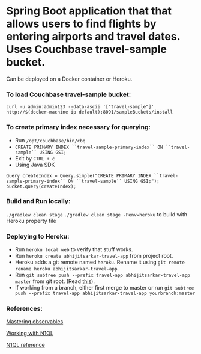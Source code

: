 # Spring Boot application that that allows users to find flights by entering airports and travel dates. Uses Couchbase travel-sample bucket.
Can be deployed on a Docker container or Heroku.

### To load Couchbase travel-sample bucket:
`curl -u admin:admin123 --data-ascii '["travel-sample"]' http://$(docker-machine ip default):8091/sampleBuckets/install`

### To create primary index necessary for querying:
   * Run `/opt/couchbase/bin/cbq`
   * `CREATE PRIMARY INDEX ``travel-sample-primary-index`` ON ``travel-sample`` USING GSI;`
   * Exit by `CTRL + c`
   * Using Java SDK
   ```
   Query createIndex = Query.simple("CREATE PRIMARY INDEX ``travel-sample-primary-index`` ON ``travel-sample`` USING GSI;");
   bucket.query(createIndex);
   ```

### Build and Run locally:
`./gradlew clean stage`
`./gradlew clean stage -Penv=heroku` to build with Heroku property file

### Deploying to Heroku:
   * Run `heroku local web` to verify that stuff works.
   * Run `heroku create abhijitsarkar-travel-app` from project root.
   * Heroku adds a git remote named `heroku`. Rename it using `git remote rename heroku abhijitsarkar-travel-app`.
   * Run `git subtree push --prefix travel-app abhijitsarkar-travel-app master` from git root.
     (Read [this](http://brettdewoody.com/deploying-a-heroku-app-from-a-subdirectory/)).
   * If working from a branch, either first merge to master or run `git subtree push --prefix travel-app abhijitsarkar-travel-app yourbranch:master`

### References:
[Mastering observables](http://developer.couchbase.com/documentation/server/4.0/sdks/java-2.2/observables.html)

[Working with N1QL](http://developer.couchbase.com/documentation/server/4.0/sdks/java-2.2/querying-n1ql.html)

[N1QL reference](http://developer.couchbase.com/documentation/server/4.0/n1ql/index.html)

